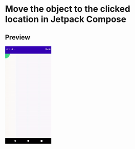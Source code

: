 # Move the object to the clicked location in Jetpack Compose

## Preview
<p align="start">
<img src="https://raw.githubusercontent.com/NeredesinFiruze/Move-the-object-to-the-clicked-location/master/app/src/main/res/drawable/record_screen.gif" width="30%">
</p>
